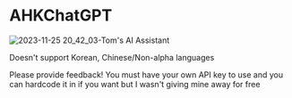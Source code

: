 # AHKChatGPT

![2023-11-25 20_42_03-Tom's AI Assistant](https://github.com/3mot/AHKChatGPT/assets/152034891/a602e68f-2efe-4dba-aee4-6f40913c3dd6)

Doesn't support Korean, Chinese/Non-alpha languages

Please provide feedback! You must have your own API key to use and you can hardcode it in if you want but I wasn't giving mine away for free
